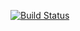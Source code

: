 [![Build Status](https://travis-ci.org/OwenPi22/Project110.svg?branch=master)](https://travis-ci.org/OwenPi22/Project110)